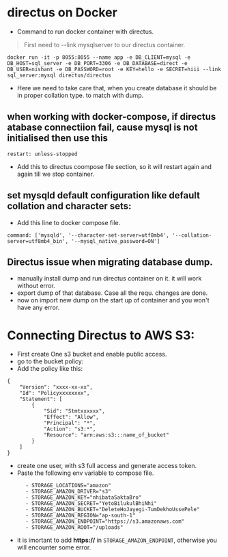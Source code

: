 # directus on Docker

* Command to run docker container with directus.
>First need to --link mysqlserver to our directus container.
```
docker run -it -p 8055:8055 --name app -e DB_CLIENT=mysql -e DB_HOST=sql_server -e DB_PORT=3306 -e DB_DATABASE=direct -e DB_USER=nishant -e DB_PASSWORD=root -e KEY=hello -e SECRET=hiii --link sql_server:mysql directus/directus
```

* Here we need to take care that, when you create database it should be in proper collation type. to match with dump.

## when working with docker-compose, if directus atabase connectiion fail, cause mysql is not initialised then use this
```
restart: unless-stopped
```
* Add this to directus coompose file section, so it will restart again and again till we stop container.

## set mysqld default configuration like default collation and character sets:
* Add this line to docker compose file.
```
command: ['mysqld', '--character-set-server=utf8mb4', '--collation-server=utf8mb4_bin', '--mysql_native_password=ON']
```

## Directus issue when migrating database dump.
* manually install dump and run directus container on it. it will work without error.
* export dump of that database. Case all the requ. changes are done.
* now on import new dump on the start up of container and you won't have any error.

# Connecting Directus to AWS S3:
* First create One s3 bucket and enable public access.
* go to the bucket policy:
* Add the policy like this:
```
{
    "Version": "xxxx-xx-xx",
    "Id": "Policyxxxxxxxx",
    "Statement": [
        {
            "Sid": "Stmtxxxxxx",
            "Effect": "Allow",
            "Principal": "*",
            "Action": "s3:*",
            "Resource": "arn:aws:s3:::name_of_bucket"
        }
    ]
}
```
* create one user, with s3 full access and generate access token.
* Paste the following env variable to compose file.
```
      - STORAGE_LOCATIONS="amazon"
      - STORAGE_AMAZON_DRIVER="s3"
      - STORAGE_AMAZON_KEY="nhibataSaktaBro"
      - STORAGE_AMAZON_SECRET="YetoBilukulBhiNhi"
      - STORAGE_AMAZON_BUCKET="DeleteHoJayegi-TumDekhoUssePele"
      - STORAGE_AMAZON_REGION="ap-south-1"
      - STORAGE_AMAZON_ENDPOINT="https://s3.amazonaws.com"
      - STORAGE_AMAZON_ROOT="/uploads"
```
* it is imortant to add **https://** in `STORAGE_AMAZON_ENDPOINT`, otherwise you will encounter some error.

